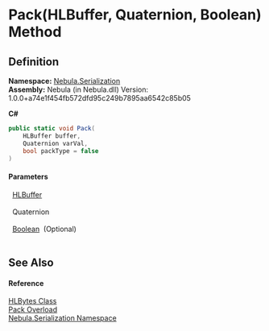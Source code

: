 # Pack(HLBuffer, Quaternion, Boolean) Method




## Definition
**Namespace:** <a href="N_Nebula_Serialization">Nebula.Serialization</a>  
**Assembly:** Nebula (in Nebula.dll) Version: 1.0.0+a74e1f454fb572dfd95c249b7895aa6542c85b05

**C#**
``` C#
public static void Pack(
	HLBuffer buffer,
	Quaternion varVal,
	bool packType = false
)
```



#### Parameters
<dl><dt>  <a href="T_Nebula_Serialization_HLBuffer">HLBuffer</a></dt><dd> </dd><dt>  Quaternion</dt><dd> </dd><dt>  <a href="https://learn.microsoft.com/dotnet/api/system.boolean" target="_blank" rel="noopener noreferrer">Boolean</a>  (Optional)</dt><dd> </dd></dl>

## See Also


#### Reference
<a href="T_Nebula_Serialization_HLBytes">HLBytes Class</a>  
<a href="Overload_Nebula_Serialization_HLBytes_Pack">Pack Overload</a>  
<a href="N_Nebula_Serialization">Nebula.Serialization Namespace</a>  
